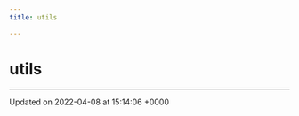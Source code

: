 ```yaml
---
title: utils

---
```


# utils








-------------------------------

Updated on 2022-04-08 at 15:14:06 +0000